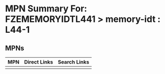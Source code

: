 



# MPN Summary For: FZEMEMORYIDTL441 > memory-idt : L44-1

## MPNs
  

|MPN|Direct Links|Search Links|
| :--- | :--- | :--- |
||||
